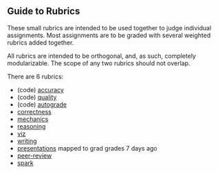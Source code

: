 ## Guide to Rubrics ##

These small rubrics are intended to be used together to judge individual assignments. Most assignments are to be graded with several weighted rubrics added together.

All rubrics are intended to be orthogonal, and, as such, completely modularizable. The scope of any two rubrics should not overlap.

There are 6 rubrics:

- (code) [accuracy](rubric_autograde.md)
- (code) [quality](rubric_quality.md)
- (code) [autograde](rubric_autograde.md)
- [correctness](rubric_correctness.md)
- [mechanics](rubric_mech.md)
- [reasoning](rubric_reasoning.md)	
- [viz](rubric_viz.md)
- [writing](rubric_writing.md)
- [presentations](rubric_presentations.md)	mapped to grad grades	7 days ago
- [peer-review](rubric_peer-review.md)	
- [spark](rubric_spark.md)	
